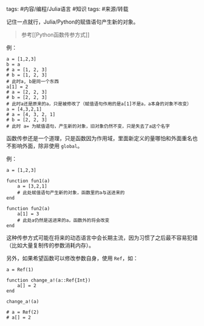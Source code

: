 tags: #内容/编程/Julia语言 
#知识 
tags: #来源/转载 



记住一点就行，Julia/Python的赋值语句产生新的对象。

> 参考[[Python函数传参方式]]

例：

```
a = [1,2,3]
b = a
# a = [1, 2, 3]
# b = [1, 2, 3]
# 此时a, b是同一个东西
a[1] = 2
# a = [2, 2, 3]
# b = [2, 2, 3]
# 此时a还是原来的a，只是被修改了（赋值语句作用的是a[1]不是a，a本身的对象不改变）
a = [4,3,2,1]
# a = [4, 3, 2, 1]
# b = [2, 2, 3]
# 此时 a= 为赋值语句，产生新的对象，旧对象仍然不变，只是失去了a这个名字
```

函数传参还是一个道理，只是函数因为作用域，里面新定义的量哪怕和外面重名也不影响外面，除非使用 `global`。

例：

```
a = [1,2,3]

function fun1(a)
    a = [3,2,1]
    # 此处赋值语句产生新的对象，函数里的a与送进来的
end

function fun2(a)
    a[1] = 3
    # 此处a仍然是送进来的a，函数外的将会改变
end
```

这种传参方式可能在将来的动态语言中会长期主流，因为习惯了之后最不容易犯错（比如大量复制传的参数消耗内存）。

另外，如果希望函数可以修改参数自身，使用 `Ref`，如：

```
a = Ref(1)

function change_a!(a::Ref{Int})
    a[] = 2
end

change_a!(a)

# a = Ref(2)
# a[] = 2
```



